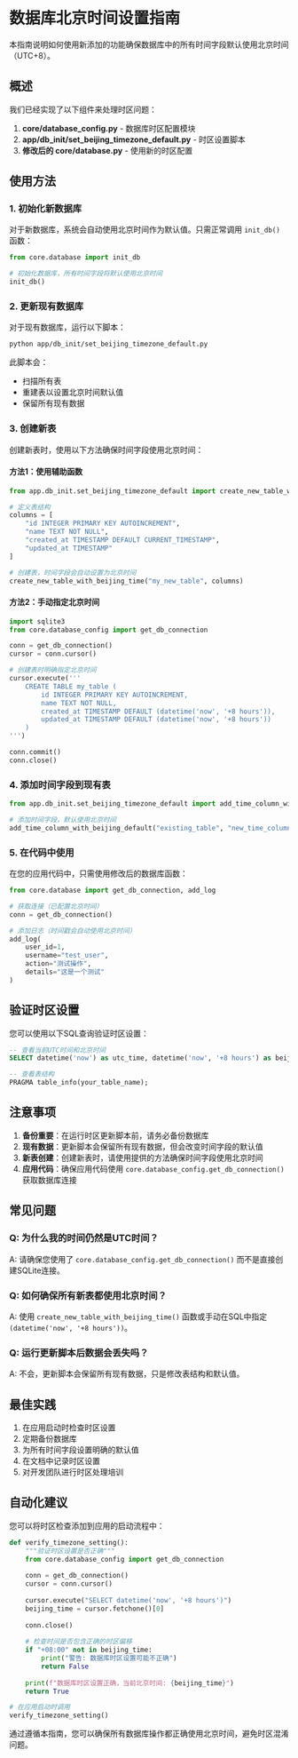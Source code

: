 # 数据库北京时间设置指南

本指南说明如何使用新添加的功能确保数据库中的所有时间字段默认使用北京时间（UTC+8）。

## 概述

我们已经实现了以下组件来处理时区问题：

1. **core/database_config.py** - 数据库时区配置模块
2. **app/db_init/set_beijing_timezone_default.py** - 时区设置脚本
3. **修改后的 core/database.py** - 使用新的时区配置

## 使用方法

### 1. 初始化新数据库

对于新数据库，系统会自动使用北京时间作为默认值。只需正常调用 `init_db()` 函数：

```python
from core.database import init_db

# 初始化数据库，所有时间字段将默认使用北京时间
init_db()
```

### 2. 更新现有数据库

对于现有数据库，运行以下脚本：

```bash
python app/db_init/set_beijing_timezone_default.py
```

此脚本会：
- 扫描所有表
- 重建表以设置北京时间默认值
- 保留所有现有数据

### 3. 创建新表

创建新表时，使用以下方法确保时间字段使用北京时间：

#### 方法1：使用辅助函数

```python
from app.db_init.set_beijing_timezone_default import create_new_table_with_beijing_time

# 定义表结构
columns = [
    "id INTEGER PRIMARY KEY AUTOINCREMENT",
    "name TEXT NOT NULL",
    "created_at TIMESTAMP DEFAULT CURRENT_TIMESTAMP",
    "updated_at TIMESTAMP"
]

# 创建表，时间字段会自动设置为北京时间
create_new_table_with_beijing_time("my_new_table", columns)
```

#### 方法2：手动指定北京时间

```python
import sqlite3
from core.database_config import get_db_connection

conn = get_db_connection()
cursor = conn.cursor()

# 创建表时明确指定北京时间
cursor.execute('''
    CREATE TABLE my_table (
        id INTEGER PRIMARY KEY AUTOINCREMENT,
        name TEXT NOT NULL,
        created_at TIMESTAMP DEFAULT (datetime('now', '+8 hours')),
        updated_at TIMESTAMP DEFAULT (datetime('now', '+8 hours'))
    )
''')

conn.commit()
conn.close()
```

### 4. 添加时间字段到现有表

```python
from app.db_init.set_beijing_timezone_default import add_time_column_with_beijing_default

# 添加时间字段，默认使用北京时间
add_time_column_with_beijing_default("existing_table", "new_time_column")
```

### 5. 在代码中使用

在您的应用代码中，只需使用修改后的数据库函数：

```python
from core.database import get_db_connection, add_log

# 获取连接（已配置北京时间）
conn = get_db_connection()

# 添加日志（时间戳会自动使用北京时间）
add_log(
    user_id=1,
    username="test_user",
    action="测试操作",
    details="这是一个测试"
)
```

## 验证时区设置

您可以使用以下SQL查询验证时区设置：

```sql
-- 查看当前UTC时间和北京时间
SELECT datetime('now') as utc_time, datetime('now', '+8 hours') as beijing_time;

-- 查看表结构
PRAGMA table_info(your_table_name);
```

## 注意事项

1. **备份重要**：在运行时区更新脚本前，请务必备份数据库
2. **现有数据**：更新脚本会保留所有现有数据，但会改变时间字段的默认值
3. **新表创建**：创建新表时，请使用提供的方法确保时间字段使用北京时间
4. **应用代码**：确保应用代码使用 `core.database_config.get_db_connection()` 获取数据库连接

## 常见问题

### Q: 为什么我的时间仍然是UTC时间？
A: 请确保您使用了 `core.database_config.get_db_connection()` 而不是直接创建SQLite连接。

### Q: 如何确保所有新表都使用北京时间？
A: 使用 `create_new_table_with_beijing_time()` 函数或手动在SQL中指定 `(datetime('now', '+8 hours'))`。

### Q: 运行更新脚本后数据会丢失吗？
A: 不会，更新脚本会保留所有现有数据，只是修改表结构和默认值。

## 最佳实践

1. 在应用启动时检查时区设置
2. 定期备份数据库
3. 为所有时间字段设置明确的默认值
4. 在文档中记录时区设置
5. 对开发团队进行时区处理培训

## 自动化建议

您可以将时区检查添加到应用的启动流程中：

```python
def verify_timezone_setting():
    """验证时区设置是否正确"""
    from core.database_config import get_db_connection
    
    conn = get_db_connection()
    cursor = conn.cursor()
    
    cursor.execute("SELECT datetime('now', '+8 hours')")
    beijing_time = cursor.fetchone()[0]
    
    conn.close()
    
    # 检查时间是否包含正确的时区偏移
    if "+08:00" not in beijing_time:
        print("警告: 数据库时区设置可能不正确")
        return False
    
    print(f"数据库时区设置正确，当前北京时间: {beijing_time}")
    return True

# 在应用启动时调用
verify_timezone_setting()
```

通过遵循本指南，您可以确保所有数据库操作都正确使用北京时间，避免时区混淆问题。